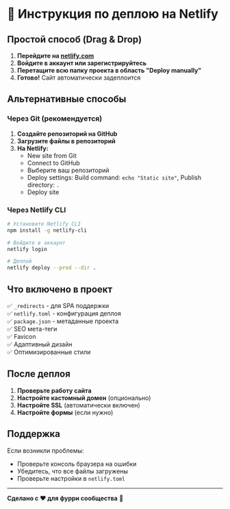 # 🚀 Инструкция по деплою на Netlify

## Простой способ (Drag & Drop)

1. **Перейдите на [netlify.com](https://netlify.com)**
2. **Войдите в аккаунт или зарегистрируйтесь**
3. **Перетащите всю папку проекта в область "Deploy manually"**
4. **Готово!** Сайт автоматически задеплоится

## Альтернативные способы

### Через Git (рекомендуется)

1. **Создайте репозиторий на GitHub**
2. **Загрузите файлы в репозиторий**
3. **На Netlify:**
   - New site from Git
   - Connect to GitHub
   - Выберите ваш репозиторий
   - Deploy settings: Build command: `echo "Static site"`, Publish directory: `.`
   - Deploy site

### Через Netlify CLI

```bash
# Установите Netlify CLI
npm install -g netlify-cli

# Войдите в аккаунт
netlify login

# Деплой
netlify deploy --prod --dir .
```

## Что включено в проект

✅ `_redirects` - для SPA поддержки  
✅ `netlify.toml` - конфигурация деплоя  
✅ `package.json` - метаданные проекта  
✅ SEO мета-теги  
✅ Favicon  
✅ Адаптивный дизайн  
✅ Оптимизированные стили  

## После деплоя

1. **Проверьте работу сайта**
2. **Настройте кастомный домен** (опционально)
3. **Настройте SSL** (автоматически включен)
4. **Настройте формы** (если нужно)

## Поддержка

Если возникли проблемы:
- Проверьте консоль браузера на ошибки
- Убедитесь, что все файлы загружены
- Проверьте настройки в `netlify.toml`

---

**Сделано с ❤️ для фурри сообщества** 🐾
